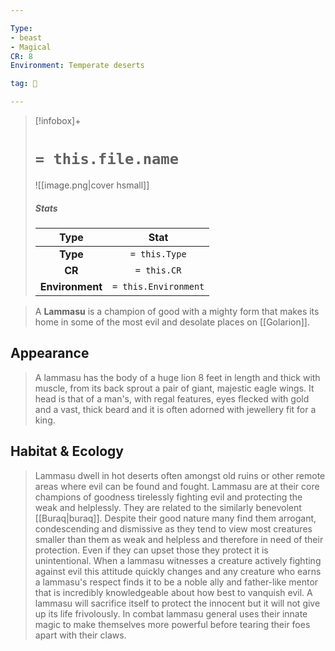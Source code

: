 ```yaml
---

Type:
- beast
- Magical
CR: 8
Environment: Temperate deserts

tag: 👹

---
```


> [!infobox]+
> #  `= this.file.name`
> ![[image.png|cover hsmall]]
> ##### Stats
> Type | Stat |
> :---:|:---:|
> **Type** | `= this.Type` |
> **CR** | `= this.CR` |
> **Environment** | `= this.Environment` |



> A **Lammasu** is a champion of good with a mighty form that makes its home in some of the most evil and desolate places on [[Golarion]].


## Appearance

> A lammasu has the body of a huge lion 8 feet in length and thick with muscle, from its back sprout a pair of giant, majestic eagle wings. It head is that of a man's, with regal features, eyes flecked with gold and a vast, thick beard and it is often adorned with jewellery fit for a king.


## Habitat & Ecology

> Lammasu dwell in hot deserts often amongst old ruins or other remote areas where evil can be found and fought. Lammasu are at their core champions of goodness tirelessly fighting evil and protecting the weak and helplessly. They are related to the similarly benevolent [[Buraq|buraq]]. Despite their good nature many find them arrogant, condescending and dismissive as they tend to view most creatures smaller than them as weak and helpless and therefore in need of their protection. Even if they can upset those they protect it is unintentional. When a lammasu witnesses a creature actively fighting against evil this attitude quickly changes and any creature who earns a lammasu's respect finds it to be a noble ally and father-like mentor that is incredibly knowledgeable about how best to vanquish evil. A lammasu will sacrifice itself to protect the innocent but it will not give up its life frivolously. In combat lammasu general uses their innate magic to make themselves more powerful before tearing their foes apart with their claws.







